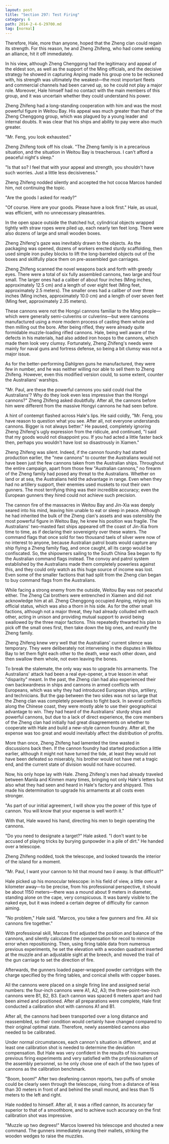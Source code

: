 ```yaml
---
layout: post
title: "Section 297: Test Firing"
category: 6
path: 2014-2-4-6-29700.md
tag: [normal]
---
```


Therefore, Hale, more than anyone, hoped that the Zheng clan could regain its strength. For this reason, he and Zheng Zhifeng, who had come seeking an alliance, hit it off immediately.

In his view, although Zheng Chenggong had the legitimacy and appeal of the eldest son, as well as the support of the Ming officials, and the decisive strategy he showed in capturing Anping made his group one to be reckoned with, his strength was ultimately the weakest—the most important fleets and commercial channels had been carved up, so he could not play a major role. Moreover, Hale himself had no contact with the main members of this group, and it was uncertain whether they could understand his power.

Zheng Zhifeng had a long-standing cooperation with him and was the most powerful figure in Weitou Bay. His appeal was much greater than that of the Zheng Chenggong group, which was plagued by a young leader and internal doubts. It was clear that his ships and ability to pay were also much greater.

"Mr. Feng, you look exhausted."

Zheng Zhifeng took off his cloak. "The Zheng family is in a precarious situation, and the situation in Weitou Bay is treacherous. I can't afford a peaceful night's sleep."

"Is that so? I feel that with your appeal and strength, you shouldn't have such worries. Just a little less decisiveness."

Zheng Zhifeng nodded silently and accepted the hot cocoa Marcos handed him, not continuing the topic.

"Are the goods I asked for ready?"

"Of course. Here are your goods. Please have a look first." Hale, as usual, was efficient, with no unnecessary pleasantries.

In the open space outside the thatched hut, cylindrical objects wrapped tightly with straw ropes were piled up, each nearly ten feet long. There were also dozens of large and small wooden boxes.

Zheng Zhifeng's gaze was inevitably drawn to the objects. As the packaging was opened, dozens of workers erected sturdy scaffolding, then used simple iron pulley blocks to lift the long-barreled objects out of the boxes and skillfully place them on pre-assembled gun carriages.

Zheng Zhifeng scanned the novel weapons back and forth with greedy eyes. There were a total of six fully assembled cannons, two large and four small. The larger ones had a caliber of about four inches (Ming inches, approximately 12.5 cm) and a length of over eight feet (Ming feet, approximately 2.5 meters). The smaller ones had a caliber of over three inches (Ming inches, approximately 10.0 cm) and a length of over seven feet (Ming feet, approximately 2.35 meters).

These cannons were not the Hongyi cannons familiar to the Ming people—which were generally semi-culverins or culverins—but were cannons manufactured using a more modern process of casting them whole and then milling out the bore. After being rifled, they were already quite formidable muzzle-loading rifled cannons. Hale, being well aware of the defects in his materials, had also added iron hoops to the cannons, which made them look very clumsy. Fortunately, Zheng Zhifeng's needs were mainly for naval guns and fortress defense, so being a bit clumsy was not a major issue.

As for the better-performing Dahlgren guns he manufactured, they were few in number, and he was neither willing nor able to sell them to Zheng Zhifeng. However, even this modified version could, to some extent, counter the Australians' warships.

"Mr. Paul, are these the powerful cannons you said could rival the Australians'? Why do they look even less impressive than the Hongyi cannons?" Zheng Zhifeng asked doubtfully. After all, the cannons before him were different from the massive Hongyi cannons he had seen before.

A hint of contempt flashed across Hale's lips. He said coldly, "Mr. Feng, you have reason to question what you see. After all, not everyone understands cannons. Bigger is not always better." He paused, completely ignoring Zheng Zhifeng's ugly expression from the ridicule, and continued, "I said that my goods would not disappoint you. If you had acted a little faster back then, perhaps you wouldn't have lost so disastrously in Xiamen."

Zheng Zhifeng was silent. Indeed, if the cannon foundry had started production earlier, the "new cannons" to counter the Australians would not have been just the few cannons taken from the Australian ships. Throughout the entire campaign, apart from those few "Australian cannons," no firearm of the Zheng family had posed any threat to the Australians. Whether on land or at sea, the Australians held the advantage in range. Even when they had no artillery support, their enemies used muskets to rout their own gunners. The most terrifying thing was their incredible accuracy; even the European gunners they hired could not achieve such precision.

The cannon fire of the massacres in Weitou Bay and Jin-Xia was deeply seared into his mind, leaving him unable to eat or sleep in peace. Although he had inherited the bulk of the Zheng clan's assets and was ostensibly the most powerful figure in Weitou Bay, he knew his position was fragile. The Australians' two-masted fast ships appeared off the coast of Jin-Xia from time to time, as if declaring their sovereignty over these waters. The command flags that once sold for two thousand taels of silver were now of no interest to anyone, because Australian patrol boats would capture any ship flying a Zheng family flag, and once caught, all its cargo would be confiscated. So, the shipowners sailing to the South China Sea began to fly the Australian command flags instead. The convoy and patrol system established by the Australians made them completely powerless against this, and they could only watch as this huge source of income was lost. Even some of the smaller factions that had split from the Zheng clan began to buy command flags from the Australians.

While facing a strong enemy from the outside, Weitou Bay was not peaceful either. The Zheng Cai brothers were entrenched in Xiamen and did not acknowledge him at all. Zheng Chenggong occupied Anping, relying on his official status, which was also a thorn in his side. As for the other small factions, although not a major threat, they had already colluded with each other, acting in unison and providing mutual support to avoid being swallowed by the three major factions. This repeatedly thwarted his plan to pick off the small ones first, then take down the big ones, and reunify the Zheng family.

Zheng Zhifeng knew very well that the Australians' current silence was temporary. They were deliberately not intervening in the disputes in Weitou Bay to let them fight each other to the death, wear each other down, and then swallow them whole, not even leaving the bones.

To break the stalemate, the only way was to upgrade his armaments. The Australians' attack had been a real eye-opener, a true lesson in what "disparity" meant. In the past, the Zheng clan had also experienced their own backwardness in ships and cannons in armed conflicts with Europeans, which was why they had introduced European ships, artillery, and technicians. But the gap between the two sides was not so large that the Zheng clan was completely powerless to fight back. In several conflicts along the Chinese coast, they were mostly able to use their geographical advantage to win. They had heard of the Australians' sturdy ships and powerful cannons, but due to a lack of direct experience, the core members of the Zheng clan had initially had great disagreements on whether to cooperate with Hale and build a new-style cannon foundry. After all, the expense was too great and would inevitably affect the distribution of profits.

More than once, Zheng Zhifeng had lamented the time wasted in discussions back then. If the cannon foundry had started production a little earlier, although it might not have turned the tide, at least they would not have been defeated so miserably, his brother would not have met a tragic end, and the current state of division would not have occurred.

Now, his only hope lay with Hale. Zheng Zhifeng's men had already traveled between Manila and Kinmen many times, bringing not only Hale's letters but also what they had seen and heard in Hale's factory and shipyard. This made his determination to upgrade his armaments at all costs even stronger.

"As part of our initial agreement, I will show you the power of this type of cannon. You will know that your expense is well worth it."

With that, Hale waved his hand, directing his men to begin operating the cannons.

"Do you need to designate a target?" Hale asked. "I don't want to be accused of playing tricks by burying gunpowder in a pile of dirt." He handed over a telescope.

Zheng Zhifeng nodded, took the telescope, and looked towards the interior of the island for a moment.

"Mr. Paul, I want your cannon to hit that mound two *li* away. Is that difficult?"

Hale picked up his monocular telescope: in his field of view, a little over a kilometer away—to be precise, from his professional perspective, it should be about 1150 meters—there was a mound about 9 meters in diameter, standing alone on the cape, very conspicuous. It was barely visible to the naked eye, but it was indeed a certain degree of difficulty for cannon aiming.

"No problem," Hale said. "Marcos, you take a few gunners and fire. All six cannons fire together."

With professional skill, Marcos first adjusted the position and balance of the cannons, and silently calculated the compensation for recoil to minimize error when repositioning. Then, using firing table data from numerous previous experiments, he set the elevation with a wooden quadrant inserted at the muzzle and an adjustable sight at the breech, and moved the trail of the gun carriage to set the direction of fire.

Afterwards, the gunners loaded paper-wrapped powder cartridges with the charge specified by the firing tables, and conical shells with copper bases.

All the cannons were placed on a single firing line and assigned serial numbers: the four-inch cannons were A1, A2, A3; the three-point-two-inch cannons were B1, B2, B3. Each cannon was spaced 6 meters apart and had been aimed and positioned. After all preparations were complete, Hale first conducted a calibration shot with cannons A1 and B1.

After all, the cannons had been transported over a long distance and reassembled, so their condition would certainly have changed compared to their original optimal state. Therefore, newly assembled cannons also needed to be calibrated.

Under normal circumstances, each cannon's situation is different, and at least one calibration shot is needed to determine the deviation compensation. But Hale was very confident in the results of his numerous previous firing experiments and very satisfied with the professionalism of the assembly personnel, so he only chose one of each of the two types of cannons as the calibration benchmark.

"Boom, boom!" After two deafening cannon reports, two puffs of smoke could be clearly seen through the telescope, rising from a distance of less than 30 meters in front of and behind the small mound, and less than 15 meters to the left and right.

Hale nodded to himself. After all, it was a rifled cannon, its accuracy far superior to that of a smoothbore, and to achieve such accuracy on the first calibration shot was impressive.

"Muzzle up two degrees!" Marcos lowered his telescope and shouted a new command. The gunners immediately swung their mallets, striking the wooden wedges to raise the muzzles.